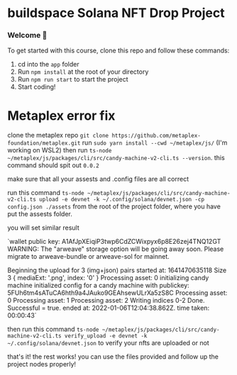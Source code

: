 # buildspace Solana NFT Drop Project
### Welcome 👋
To get started with this course, clone this repo and follow these commands:

1. cd into the `app` folder
2. Run `npm install` at the root of your directory
3. Run `npm run start` to start the project
4. Start coding!


# Metaplex error fix

clone the metaplex repo `git clone https://github.com/metaplex-foundation/metaplex.git`
run `sudo yarn install --cwd ~/metaplex/js/` (I'm working on WSL2)
then run `ts-node ~/metaplex/js/packages/cli/src/candy-machine-v2-cli.ts --version`. this command should spit out `0.0.2`

make sure that all your assests and .config files are all correct

run this command `ts-node ~/metaplex/js/packages/cli/src/candy-machine-v2-cli.ts upload -e devnet -k ~/.config/solana/devnet.json -cp config.json ./assets`
from the root of the project folder, where you have put the assests folder.

you will set similar result 

`wallet public key: A1AfJpXEiqiP3twp6CdZCWixpyx6p8E26zej4TNQ12GT
WARNING: The "arweave" storage option will be going away soon. Please migrate to arweave-bundle or arweave-sol for mainnet.

Beginning the upload for 3 (img+json) pairs
started at: 1641470635118
Size 3 { mediaExt: '.png', index: '0' }
Processing asset: 0
initializing candy machine
initialized config for a candy machine with publickey: 5FUh6tm4sATuCA6hth9a4JAuko9GEAhsewULrXa5zS8C
Processing asset: 0
Processing asset: 1
Processing asset: 2
Writing indices 0-2
Done. Successful = true.
ended at: 2022-01-06T12:04:38.862Z. time taken: 00:00:43`

then run this command  `ts-node ~/metaplex/js/packages/cli/src/candy-machine-v2-cli.ts verify_upload -e devnet -k ~/.config/solana/devnet.json` to verify your nfts are uploaded or not

that's it! the rest works! you can use the files provided and follow up the project nodes properly!
